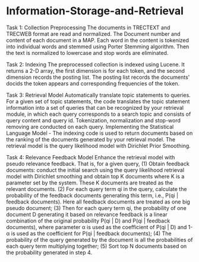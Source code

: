 # Information-Storage-and-Retrieval

Task 1: Collection Preprocessing
The documents in TRECTEXT and TRECWEB format are read and normalized. The Document number and 
content of each document in a MAP. Each word in the content is tokenized into individual words and stemmed using Porter Stemming algorithm.
Then the text is normalized to lowercase and stop words are eliminated.

Task 2: Indexing
The preprocessed collection is indexed using Lucene. It returns a 2-D array, the first dimension is for each token, and the second dimension records the posting list. The posting list records the documents' docids the token appears and corresponding frequencies of the token.
 
Task 3: Retrieval Model
Automatically translate topic statements to queries. For a given set of topic statements, the code translates the topic statement information into a set of queries that can be recognized by your retrieval module, in which each query corresponds to a search topic and consists of query content and query id. Tokenization, normalization and stop-word removing are conducted on each query.
Implementing the Statistical Language Model - The indexing code is used to return documents based on the ranking of the documents generated by your retrieval model. The retrieval model is the query likelihood model with Dirichlet Prior Smoothing. 

Task 4: Relevance Feedback Model
Enhance the retrieval model with pseudo relevance feedback. That is, for a given query, 
(1)	Obtain feedback documents: conduct the initial search using the query likelihood retrieval model with Dirichlet smoothing  and obtain top K documents where K is a parameter set by the system. These K documents are treated as the relevant documents.
(2)	For each query term qi in the query, calculate the probability of the feedback documents generating this term, i.e., P(qi | feedback documents). Here all feedback documents are treated as one big pseudo document;
(3)	Then for each query term qi, the probability of one document D generating it based on relevance feedback is a linear combination of the original probability P(qi | D) and P(qi | feedback documents), where parameter α is used as the coefficient of P(qi | D) and 1-α is used as the coefficient for P(qi | feedback documents);
(4)	The probability of the query generated by the document is all the probabilities of each query term multiplying together;
(5)	Sort top N documents based on the probability generated in step 4.








